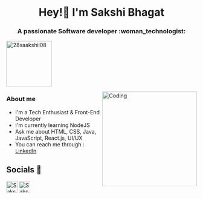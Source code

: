 <h1 align="center"> Hey!👋 I'm Sakshi Bhagat </h1>
<h3 align="center">  A passionate Software developer :woman_technologist: </h3>

<p align="left"> <img width="120" src="https://komarev.com/ghpvc/?username=28saakshii08&label=Profile%20views&color=0e75b6&style=flat" alt="28saakshii08"/> </p>
<img align="right" alt="Coding" width="250" src= "https://user-images.githubusercontent.com/74038190/271839927-f5d2d866-d25c-4873-8d82-425d2c62fc2e.gif" />

### About me
- I'm a Tech Enthusiast & Front-End Developer
- I'm currently learning NodeJS
- Ask me about HTML, CSS, Java, JavaScript, React.js, UI/UX
- You can reach me through : [LinkedIn](https://www.linkedin.com/in/sakshi-bhagat-644866218/)



##  Socials :link:

<a href="https://www.linkedin.com/in/sakshi-bhagat-644866218/">
   <img align="left" alt="Sakshi's Linkdein" width="30px" src="https://raw.githubusercontent.com/rahuldkjain/github-profile-readme-generator/master/src/images/icons/Social/linked-in-alt.svg" />
</a>
<a href="https://twitter.com/saakshiiibhagat">
  <img align="left" alt="Sakshi's Twitter" width="30px"  src="https://cdn.jsdelivr.net/npm/simple-icons@v3/icons/twitter.svg" />
</a>













